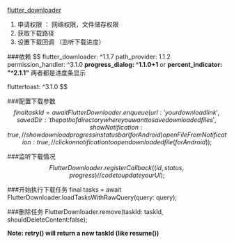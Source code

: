 
[flutter_downloader](https://pub.flutter-io.cn/packages/flutter_downloader)

1. 申请权限 ： 网络权限，文件储存权限
2. 获取下载路径
3. 设置下载回调 （监听下载进度）

###依赖
$$ 
   flutter_downloader: ^1.1.7
   path_provider: 1.1.2
   permission_handler: ^3.1.0
   **progress_dialog: ^1.1.0+1**  or **percent_indicator: "^2.1.1"**  两者都是进度条显示

   fluttertoast: ^3.1.0
$$


###配置下载参数
$$
   final taskId = await FlutterDownloader.enqueue(
     url: 'your download link',
     savedDir: 'the path of directory where you want to save downloaded files',
     showNotification: true, // show download progress in status bar (for Android)
     openFileFromNotification: true, // click on notification to open downloaded file (for Android)
   );
$$

###监听下载情况
$$
    FlutterDownloader.registerCallback((id, status, progress) {
     // code to update your UI
   });
$$

###开始执行下载任务
final tasks = await FlutterDownloader.loadTasksWithRawQuery(query: query);


###删除任务
FlutterDownloader.remove(taskId: taskId, shouldDeleteContent:false);


**Note: retry() will return a new taskId (like resume())**
